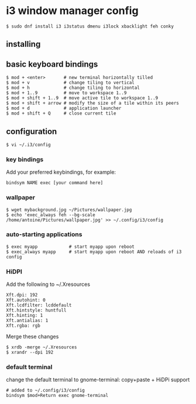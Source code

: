 
# i3 window manager config
``` 
$ sudo dnf install i3 i3status dmenu i3lock xbacklight feh conky
```

## installing

## basic keyboard bindings

```
$ mod + <enter>       # new terminal horizontally tilled
$ mod + v             # change tiling to vertical
$ mod + h             # change tiling to horizontal
$ mod + 1..9          # move to workspace 1..9
$ mod + shift + 1..9  # move active tile to workspace 1..9
$ mod + shift + arrow # modify the size of a tile within its peers
$ mod + d             # application launcher
$ mod + shift + Q     # close current tile
```


## configuration

```
$ vi ~/.i3/config
```

### key bindings

Add your preferred keybindings, for example:

```
bindsym NAME exec [your command here]
```

### wallpaper

```
$ wget mybackground.jpg ~/Pictures/wallpaper.jpg
$ echo 'exec_always feh --bg-scale /home/antoine/Pictures/wallpaper.jpg' >> ~/.config/i3/config
```

### auto-starting applications

```
$ exec myapp            # start myapp upon reboot
$ exec_always myapp     # start myapp upon reboot AND reloads of i3 config
```

### HiDPI

Add the following to ~/.Xresources

```
Xft.dpi: 192
Xft.autohint: 0
Xft.lcdfilter: lcddefault
Xft.hintstyle: huntfull
Xft.hinting: 1
Xft.antialias: 1
Xft.rgba: rgb
```

Merge these changes

```
$ xrdb -merge ~/.Xresources
$ xrandr --dpi 192
```

### default terminal 

change the default terminal to gnome-terminal: copy+paste + HiDPi support
```
# added to ~/.config/i3/config
bindsym $mod+Return exec gnome-terminal
```

